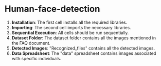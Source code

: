 # Human-face-detection

1. **Installation**: The first cell installs all the required libraries.
2. **Importing**: The second cell imports the necessary libraries.
3. **Sequential Execution**: All cells should be run sequentially.
4. **Dataset Folder**: The dataset folder contains all the images mentioned in the FAQ document.
5. **Detected Images**: "Recognized_files" contains all the detected images.
6. **Data Spreadsheet**: The "data" spreadsheet contains images associated with specific individuals.
